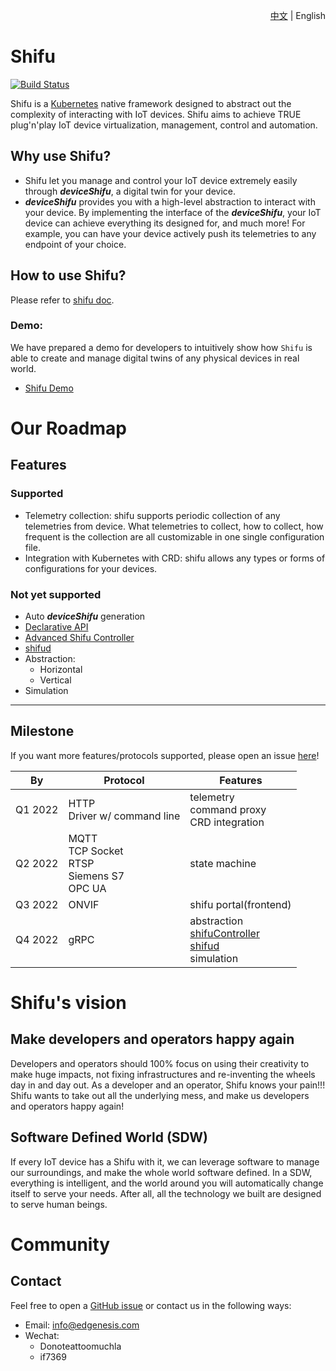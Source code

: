 <div align="right">

[中文](README-zh.md) | English
</div>

# Shifu

[![Build Status](https://dev.azure.com/Edgenesis/shifu/_apis/build/status/Edgenesis.shifu?branchName=main)](https://dev.azure.com/Edgenesis/shifu/_build/latest?definitionId=1&branchName=main)

Shifu is a [Kubernetes](https://k8s.io) native framework designed to abstract out the complexity of interacting with IoT devices. Shifu aims to achieve TRUE plug'n'play IoT device virtualization, management, control and automation.

## Why use Shifu?

- Shifu let you manage and control your IoT device extremely easily through ***deviceShifu***, a digital twin for your device.
- ***deviceShifu*** provides you with a high-level abstraction to interact with your device. By implementing the interface of the ***deviceShifu***, your IoT device can achieve everything its designed for, and much more! For example, you can have your device actively push its telemetries to any endpoint of your choice.

## How to use Shifu?
Please refer to [shifu doc](https://shifu.run/docs/).

### Demo:
We have prepared a demo for developers to intuitively show how `Shifu` is able to create and manage digital twins of any physical devices in real world.
- [Shifu Demo](https://demo.shifu.run/)

# Our Roadmap
## Features
### Supported
- Telemetry collection: shifu supports periodic collection of any telemetries from device. What telemetries to collect, how to collect, how frequent is the collection are all customizable in one single configuration file.
- Integration with Kubernetes with CRD: shifu allows any types or forms of configurations for your devices.
### Not yet supported
- Auto ***deviceShifu*** generation
- [Declarative API](https://kubernetes.io/docs/concepts/extend-kubernetes/api-extension/custom-resources/#declarative-apis)
- [Advanced Shifu Controller](docs/design/design-shifuController.md)
- [shifud](docs/design/design-shifud.md)
- Abstraction:
  - Horizontal
  - Vertical
- Simulation

---

## Milestone
If you want more features/protocols supported, please open an issue [here](https://github.com/Edgenesis/shifu/issues)!

| By      | Protocol                                     | Features                                                 |
|---------|----------------------------------------------|---------------------------------------------------------|
| Q1 2022 | HTTP<br>Driver w/ command line | telemetry<br>command proxy<br>CRD integration |
| Q2 2022 | MQTT<br>TCP Socket<br>RTSP<br>Siemens S7<br>OPC UA | state machine |
| Q3 2022 | ONVIF | shifu portal(frontend) |
| Q4 2022 | gRPC | abstraction<br>[shifuController](docs/design/design-shifuController.md)<br>[shifud](docs/design/design-shifud.md)<br>simulation |

# Shifu's vision

## Make developers and operators happy again

Developers and operators should 100% focus on using their creativity to make huge impacts, not fixing infrastructures and re-inventing the wheels day in and day out. As a developer and an operator, Shifu knows your pain!!! Shifu wants to take out all the underlying mess, and make us developers and operators happy again!

## Software Defined World (SDW)

If every IoT device has a Shifu with it, we can leverage software to manage our surroundings, and make the whole world software defined. In a SDW, everything is intelligent, and the world around you will automatically change itself to serve your needs. After all, all the technology we built are designed to serve human beings. 

# Community 

## Contact

Feel free to open a [GitHub issue](https://github.com/Edgenesis/shifu/issues/new) or contact us in the following ways:
- Email: info@edgenesis.com
- Wechat:
  - Donoteattoomuchla 
  - if7369
